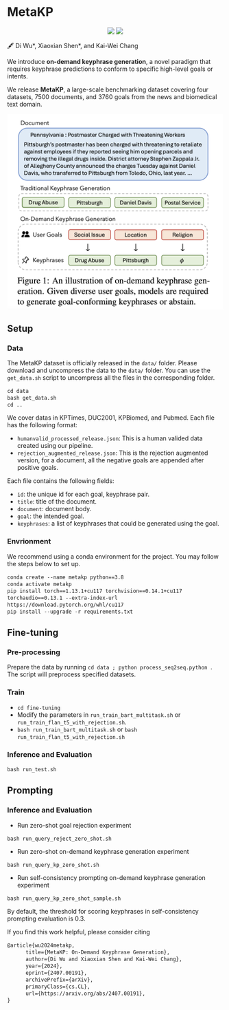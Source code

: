 # MetaKP

<p align="center">
  <a href="https://xiaowu0162.github.io/metakp"><img src="https://img.shields.io/badge/🌐-Website-red" height="23"></a>
  <a href="https://arxiv.org/pdf/2407.00191.pdf"><img src="https://img.shields.io/badge/📝-Paper-blue" height="23"></a>
</p>

🖋 Di Wu*, Xiaoxian Shen*, and Kai-Wei Chang

We introduce **on-demand keyphrase generation**, a novel paradigm that requires keyphrase predictions to conform to specific high-level goals or intents. 

We release **MetaKP**, a large-scale benchmarking dataset covering four datasets, 7500 documents, and 3760 goals from the news and biomedical text domain.

![Overview](assets/metakp_figure_1.png)

## Setup

### Data
The MetaKP dataset is officially released in the `data/` folder. Please download and uncompress the data to the `data/` folder. You can use the `get_data.sh` script to uncompress all the files in the corresponding folder. 
```
cd data
bash get_data.sh
cd ..
```
We cover datas in KPTimes, DUC2001, KPBiomed, and Pubmed. Each file has the following format:
* `humanvalid_processed_release.json`: This is a human valided data created using our pipeline.
* `rejection_augmented_release.json`: This is the rejection augmented version, for a document, all the negative goals are appended after positive goals.

Each file contains the following fields:
* `id`: the unique id for each goal, keyphrase pair.
* `title`: title of the document.
* `document`: document body.
* `goal`: the intended goal.
* `keyphrases`: a list of keyphrases that could be generated using the goal. 


### Envrionment
We recommend using a conda environment for the project. You may follow the steps below to set up.

```
conda create --name metakp python==3.8
conda activate metakp
pip install torch==1.13.1+cu117 torchvision==0.14.1+cu117 torchaudio==0.13.1 --extra-index-url https://download.pytorch.org/whl/cu117
pip install --upgrade -r requirements.txt
```

## Fine-tuning
### Pre-processing
Prepare the data by running `cd data ; python process_seq2seq.python `. The script will preprocess specified datasets. 

### Train
- `cd fine-tuning`
- Modify the parameters in `run_train_bart_multitask.sh` or `run_train_flan_t5_with_rejection.sh`. 
- `bash run_train_bart_multitask.sh` or `bash run_train_flan_t5_with_rejection.sh`

### Inference and Evaluation
```
bash run_test.sh
```

## Prompting

### Inference and Evaluation
- Run zero-shot goal rejection experiment
```
bash run_query_reject_zero_shot.sh
```
- Run zero-shot on-demand keyphrase generation experiment
```
bash run_query_kp_zero_shot.sh
```
- Run self-consistency prompting on-demand keyphrase generation experiment
```
bash run_query_kp_zero_shot_sample.sh
```
By default, the threshold for scoring keyphrases in self-consistency prompting evaluation is 0.3.


If you find this work helpful, please consider citing
```
@article{wu2024metakp,
      title={MetaKP: On-Demand Keyphrase Generation}, 
      author={Di Wu and Xiaoxian Shen and Kai-Wei Chang},
      year={2024},
      eprint={2407.00191},
      archivePrefix={arXiv},
      primaryClass={cs.CL},
      url={https://arxiv.org/abs/2407.00191}, 
}
```


